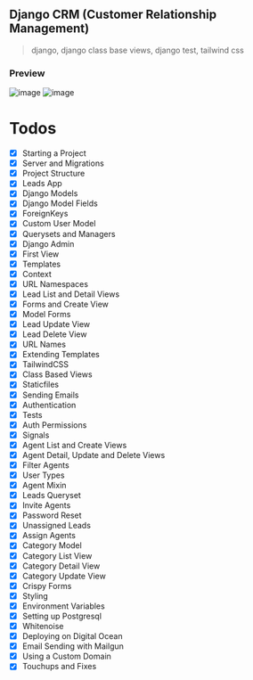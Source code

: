 ## Django CRM (Customer Relationship Management)
> django, django class base views, django test, tailwind css

### Preview
![image](https://i.imgur.com/TTtExCP.png)
![image](https://i.imgur.com/yVUvbhe.png)

# Todos
<!-- - [x] Intro<!-- 0:00    -->
<!-- - [x] Prerequisites<!-- 3:14    -->
<!-- - [x] Django Versions<!-- 4:45    -->
<!-- - [x] Following Along<!-- 8:24    -->
<!-- - [x] VSCode Setup<!-- 9:21    -->
<!-- - [x] VSCode Extensions<!-- 19:41   -->
<!-- - [x] Introduction to Django<!-- 21:21   -->
- [x] Starting a Project<!-- 26:37   -->
- [x] Server and Migrations<!-- 33:14   -->
- [x] Project Structure<!-- 38:04   -->
- [x] Leads App<!-- 45:53   -->
- [x] Django Models<!-- 49:35   -->
- [x] Django Model Fields<!-- 1:00:41 -->
- [x] ForeignKeys<!-- 1:05:25 -->
- [x] Custom User Model<!-- 1:12:24 -->
- [x] Querysets and Managers<!-- 1:26:59 -->
- [x] Django Admin<!-- 1:44:33 -->
- [x] First View<!-- 1:49:39 -->
- [x] Templates<!-- 1:55:10 -->
- [x] Context<!-- 2:01:00 -->
- [x] URL Namespaces<!-- 2:07:22 -->
- [x] Lead List and Detail Views<!-- 2:12:30 -->
- [x] Forms and Create View<!-- 2:26:42 -->
- [x] Model Forms<!-- 2:49:07 -->
- [x] Lead Update View<!-- 2:55:27 -->
- [x] Lead Delete View<!-- 3:02:51 -->
- [x] URL Names<!-- 3:05:30 -->
- [x] Extending Templates<!-- 3:13:25 -->
- [x] TailwindCSS<!-- 3:19:06 -->
- [x] Class Based Views<!-- 3:38:16 -->
- [x] Staticfiles<!-- 3:54:19 -->
- [x] Sending Emails<!-- 4:05:14 -->
- [x] Authentication<!-- 4:13:22 -->
- [x] Tests<!-- 4:34:41 -->
- [x] Auth Permissions<!-- 4:45:15 -->
- [x] Signals<!-- 4:55:44 -->
- [x] Agent List and Create Views<!-- 5:03:36 -->
- [x] Agent Detail, Update and Delete Views<!-- 5:18:35 -->
- [x] Filter Agents<!-- 5:28:34 -->
- [x] User Types<!-- 5:32:02 -->
- [x] Agent Mixin<!-- 5:36:01 -->
- [x] Leads Queryset<!-- 5:44:39 -->
- [x] Invite Agents<!-- 5:58:59 -->
- [x] Password Reset<!-- 6:07:15 -->
- [x] Unassigned Leads<!-- 6:25:37 -->
- [x] Assign Agents<!-- 6:31:53 -->
- [x] Category Model<!-- 6:48:15 -->
- [x] Category List View<!-- 6:52:16 -->
- [x] Category Detail View<!-- 7:02:47 -->
- [x] Category Update View<!-- 7:13:45 -->
- [x] Crispy Forms<!-- 7:21:26 -->
- [x] Styling<!-- 7:43:35 -->
- [x] Environment Variables<!-- 7:53:03 -->
- [x] Setting up Postgresql<!-- 8:02:48 -->
- [x] Whitenoise<!-- 8:10:25 -->
- [x] Deploying on Digital Ocean<!-- 8:15:36 -->
- [x] Email Sending with Mailgun<!-- 8:33:12 -->
- [x] Using a Custom Domain<!-- 8:45:00 -->
- [x] Touchups and Fixes<!-- 8:47:54 -->
<!-- - [ ] Thank You<!-- 9:00:44 -->
